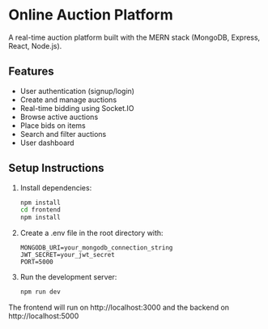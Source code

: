 # Online Auction Platform

A real-time auction platform built with the MERN stack (MongoDB, Express, React, Node.js).

## Features

- User authentication (signup/login)
- Create and manage auctions
- Real-time bidding using Socket.IO
- Browse active auctions
- Place bids on items
- Search and filter auctions
- User dashboard

## Setup Instructions

1. Install dependencies:
   ```bash
   npm install
   cd frontend
   npm install
   ```

2. Create a .env file in the root directory with:
   ```
   MONGODB_URI=your_mongodb_connection_string
   JWT_SECRET=your_jwt_secret
   PORT=5000
   ```

3. Run the development server:
   ```bash
   npm run dev
   ```

The frontend will run on http://localhost:3000 and the backend on http://localhost:5000
